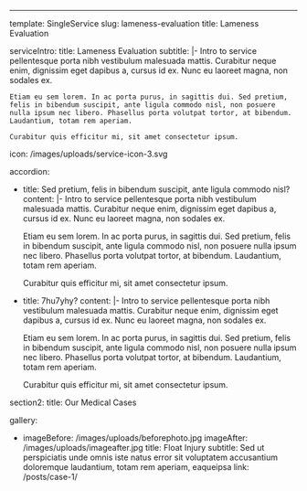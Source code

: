 ---

template: SingleService
slug: lameness-evaluation
title: Lameness Evaluation

serviceIntro:
title: Lameness Evaluation
subtitle: |-
Intro to service pellentesque porta nibh vestibulum malesuada mattis. Curabitur neque enim, dignissim eget dapibus a, cursus id ex. Nunc eu laoreet magna, non sodales ex.

    Etiam eu sem lorem. In ac porta purus, in sagittis dui. Sed pretium, felis in bibendum suscipit, ante ligula commodo nisl, non posuere nulla ipsum nec libero. Phasellus porta volutpat tortor, at bibendum. Laudantium, totam rem aperiam.

    Curabitur quis efficitur mi, sit amet consectetur ipsum.

icon: /images/uploads/service-icon-3.svg

accordion:

- title: Sed pretium, felis in bibendum suscipit, ante ligula commodo nisl?
  content: |-
  Intro to service pellentesque porta nibh vestibulum malesuada mattis. Curabitur neque enim, dignissim eget dapibus a, cursus id ex. Nunc eu laoreet magna, non sodales ex.

  Etiam eu sem lorem. In ac porta purus, in sagittis dui. Sed pretium, felis in bibendum suscipit, ante ligula commodo nisl, non posuere nulla ipsum nec libero. Phasellus porta volutpat tortor, at bibendum. Laudantium, totam rem aperiam.

  Curabitur quis efficitur mi, sit amet consectetur ipsum.

- title: 7hu7yhy?
  content: |-
  Intro to service pellentesque porta nibh vestibulum malesuada mattis. Curabitur neque enim, dignissim eget dapibus a, cursus id ex. Nunc eu laoreet magna, non sodales ex.

  Etiam eu sem lorem. In ac porta purus, in sagittis dui. Sed pretium, felis in bibendum suscipit, ante ligula commodo nisl, non posuere nulla ipsum nec libero. Phasellus porta volutpat tortor, at bibendum. Laudantium, totam rem aperiam.

  Curabitur quis efficitur mi, sit amet consectetur ipsum.

section2:
title: Our Medical Cases

gallery:

- imageBefore: /images/uploads/beforephoto.jpg
  imageAfter: /images/uploads/imageafter.jpg
  title: Float Injury
  subtitle: Sed ut perspiciatis unde omnis iste natus error sit voluptatem accusantium doloremque laudantium, totam rem aperiam, eaqueipsa
  link: /posts/case-1/
